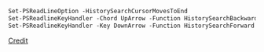 ```ps
Set-PSReadLineOption -HistorySearchCursorMovesToEnd
Set-PSReadlineKeyHandler -Chord UpArrow -Function HistorySearchBackward
Set-PSReadlineKeyHandler -Key DownArrow -Function HistorySearchForward
```
[Credit](https://stackoverflow.com/questions/62883762/powershell-bind-arrow-keys-to-command-history-search)
